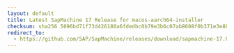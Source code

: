 ```yaml
---
layout: default
title: Latest SapMachine 17 Release for macos-aarch64-installer
checksum: sha256 5096bd71f73d426180a6fdedbc0b79e3b6c07ab8608f0b371e3e8b21247f53b9
redirect_to:
  - https://github.com/SAP/SapMachine/releases/download/sapmachine-17.0.8/sapmachine-jdk-17.0.8_macos-aarch64_bin.dmg
---
```

